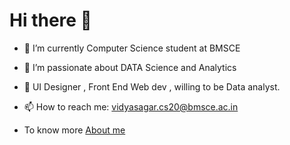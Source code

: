 # Hi there 👋

<!--
**H-Vidyasagar/H-Vidyasagar** is a ✨ _special_ ✨ repository because its `README.md` (this file) appears on your GitHub profile.

Here are some ideas to get you started:
-->
- 🔭 I’m currently Computer Science student at BMSCE
- 🌱 I’m passionate about DATA Science and Analytics
- 🤔 UI Designer , Front End Web dev , willing to be Data analyst.
- 📫 How to reach me: vidyasagar.cs20@bmsce.ac.in

- To know more  [About me](oceanbuzz.me)

